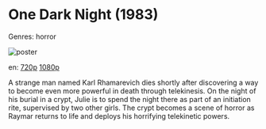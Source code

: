 # One Dark Night (1983)

Genres: horror

![poster](http://image.tmdb.org/t/p/w500/AjQ8OJkLdtEAZOFHNKxEbwO92ot.jpg)

en:
  [720p](magnet:?xt=urn:btih:EA0C850CF5B955DDD0E75DCAFD4FC3FC37153542&tr=udp://glotorrents.pw:6969/announce&tr=udp://tracker.opentrackr.org:1337/announce&tr=udp://torrent.gresille.org:80/announce&tr=udp://tracker.openbittorrent.com:80&tr=udp://tracker.coppersurfer.tk:6969&tr=udp://tracker.leechers-paradise.org:6969&tr=udp://p4p.arenabg.ch:1337&tr=udp://tracker.internetwarriors.net:1337)
  [1080p](magnet:?xt=urn:btih:F6F31599CD3188C48862B2EC8D3B20173404200E&tr=udp://glotorrents.pw:6969/announce&tr=udp://tracker.opentrackr.org:1337/announce&tr=udp://torrent.gresille.org:80/announce&tr=udp://tracker.openbittorrent.com:80&tr=udp://tracker.coppersurfer.tk:6969&tr=udp://tracker.leechers-paradise.org:6969&tr=udp://p4p.arenabg.ch:1337&tr=udp://tracker.internetwarriors.net:1337)
  


A strange man named Karl Rhamarevich dies shortly after discovering a way to become even more powerful in death through telekinesis. On the night of his burial in a crypt, Julie is to spend the night there as part of an initiation rite, supervised by two other girls. The crypt becomes a scene of horror as Raymar returns to life and deploys his horrifying telekinetic powers.